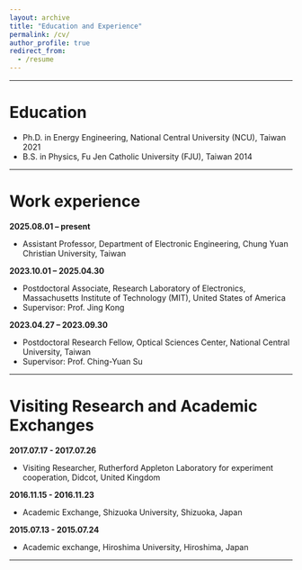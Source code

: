 ```yaml
---
layout: archive
title: "Education and Experience"
permalink: /cv/
author_profile: true
redirect_from:
  - /resume
---
```


<hr class="bold">

Education
===

<ul class="cv-list">
  <li>
    <span class="cv-degree">Ph.D. in Energy Engineering, National Central University (NCU), Taiwan</span>
    <span class="cv-year">2021</span>
  </li>
  <li>
    <span class="cv-degree">B.S. in Physics, Fu Jen Catholic University (FJU), Taiwan</span>
    <span class="cv-year">2014</span>
  </li>
</ul>

<hr class="bold">

Work experience
======

**2025.08.01 – present**
  * Assistant Professor, Department of Electronic Engineering, Chung Yuan Christian University, Taiwan  

**2023.10.01 – 2025.04.30**
  * Postdoctoral Associate, Research Laboratory of Electronics, Massachusetts Institute of Technology (MIT), United States of America
  * Supervisor: Prof. Jing Kong

**2023.04.27 – 2023.09.30**
  * Postdoctoral Research Fellow, Optical Sciences Center, National Central University, Taiwan
  * Supervisor: Prof. Ching-Yuan Su  

<hr class="bold">

Visiting Research and Academic Exchanges
======
**2017.07.17 - 2017.07.26**
  * Visiting Researcher, Rutherford Appleton Laboratory for experiment cooperation, Didcot, United Kingdom

**2016.11.15 - 2016.11.23**
  * Academic Exchange, Shizuoka University, Shizuoka, Japan

**2015.07.13 - 2015.07.24**
  * Academic exchange, Hiroshima University, Hiroshima, Japan

 <hr class="bold">
 
